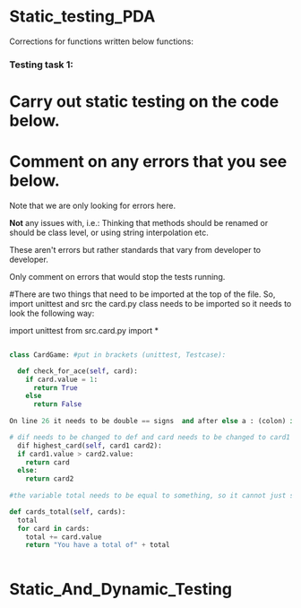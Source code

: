 # Static_testing_PDA


Corrections for functions written below functions:


### Testing task 1:

# Carry out static testing on the code below.
# Comment on any errors that you see below.

Note that we are only looking for errors here.

**Not** any issues with, i.e.: 
Thinking that methods should be renamed or should be class level, or using string interpolation etc. 

These aren't errors but rather standards that vary from developer to developer. 

Only comment on errors that would stop the tests running.

#There are two things that need to be imported at the top of the file. So, 
import unittest and src the card.py class needs to be imported so it needs to look the following way:

import unittest
from src.card.py import *

```python

class CardGame: #put in brackets (unittest, Testcase):

  def check_for_ace(self, card):
    if card.value = 1:
      return True
    else
      return False
      
On line 26 it needs to be double == signs  and after else a : (colon) is required.

# dif needs to be changed to def and card needs to be changed to card1 
  dif highest_card(self, card1 card2):
  if card1.value > card2.value:
    return card
  else:
    return card2
  
#the variable total needs to be equal to something, so it cannot just stand there empty. Indentation needs to be fixed 

def cards_total(self, cards):
  total
  for card in cards:
    total += card.value
    return "You have a total of" + total
  
```
# Static_And_Dynamic_Testing
